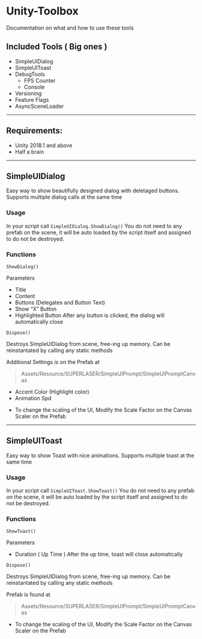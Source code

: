 # Unity-Toolbox
Documentation on what and how to use these tools

## Included Tools ( Big ones )
- SimpleUIDialog
- SimpleUIToast
- DebugTools
  - FPS Counter
  - Console
- Versioning
- Feature Flags
- AsyncSceneLoader

___

## Requirements: 
-	Unity 2018.1 and above
-	Half a brain

___

## SimpleUIDialog
Easy way to show beautifully designed dialog with deletaged buttons. Supports multiple dialog calls at the same time

### Usage
In your script call `SimpleUIDialog.ShowDialog()`
You do not need to any prefab on the scene, it will be auto loaded by the script itself and assigned to do not be destroyed.

### Functions
`ShowDialog()`

Parameters
-	Title
-	Content
-	Buttons (Delegates and Button Text)
-	Show “X” Button
-	Highlighted Button
After any button is clicked, the dialog will automatically close

`Dispose()`

Destroys SimpleUIDialog from scene, free-ing up memory. Can be reinstantated by calling any static methods

Additional Settings is on the Prefab at
> Assets/Resource/SUPERLASER/SimpleUIPrompt/SimpleUIPromptCanvas
-	Accent Color (Highlight color)
-	Animation Spd

* To change the scaling of the UI, Modify the Scale Factor on the Canvas Scaler on the Prefab

___


## SimpleUIToast
Easy way to show Toast with nice animations. Supports multiple toast at the same time

### Usage
In your script call `SimpleUIToast.ShowToast()`
You do not need to any prefab on the scene, it will be auto loaded by the script itself and assigned to do not be destroyed.

### Functions
`ShowToast()`

Parameters
-	Duration ( Up Time )
After the up time, toast will close automatically

`Dispose()`

Destroys SimpleUIDialog from scene, free-ing up memory. Can be reinstantated by calling any static methods

Prefab is found at
> Assets/Resource/SUPERLASER/SimpleUIPrompt/SimpleUIPromptCanvas

* To change the scaling of the UI, Modify the Scale Factor on the Canvas Scaler on the Prefab
